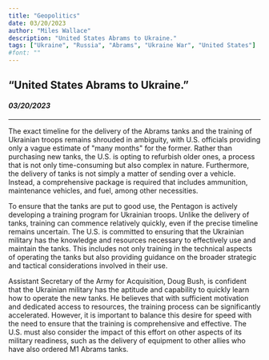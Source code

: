 ```yaml
---
title: "Geopolitics"
date: 03/20/2023
author: "Miles Wallace"
description: "United States Abrams to Ukraine."
tags: ["Ukraine", "Russia", "Abrams", "Ukraine War", "United States"]
#font: ""
---
```

## “United States Abrams to Ukraine.”
#### _03/20/2023_  
____
The exact timeline for the delivery of the Abrams tanks and the training of Ukrainian troops remains shrouded in ambiguity, with U.S. officials providing only a vague estimate of "many months" for the former. Rather than purchasing new tanks, the U.S. is opting to refurbish older ones, a process that is not only time-consuming but also complex in nature. Furthermore, the delivery of tanks is not simply a matter of sending over a vehicle. Instead, a comprehensive package is required that includes ammunition, maintenance vehicles, and fuel, among other necessities.

To ensure that the tanks are put to good use, the Pentagon is actively developing a training program for Ukrainian troops. Unlike the delivery of tanks, training can commence relatively quickly, even if the precise timeline remains uncertain. The U.S. is committed to ensuring that the Ukrainian military has the knowledge and resources necessary to effectively use and maintain the tanks. This includes not only training in the technical aspects of operating the tanks but also providing guidance on the broader strategic and tactical considerations involved in their use.

Assistant Secretary of the Army for Acquisition, Doug Bush, is confident that the Ukrainian military has the aptitude and capability to quickly learn how to operate the new tanks. He believes that with sufficient motivation and dedicated access to resources, the training process can be significantly accelerated. However, it is important to balance this desire for speed with the need to ensure that the training is comprehensive and effective. The U.S. must also consider the impact of this effort on other aspects of its military readiness, such as the delivery of equipment to other allies who have also ordered M1 Abrams tanks.